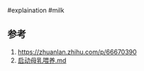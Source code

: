 #explaination #milk







## 参考
1. https://zhuanlan.zhihu.com/p/66670390
2.  [启动母乳喂养.md](../资料源/启动母乳喂养.md) 

   

